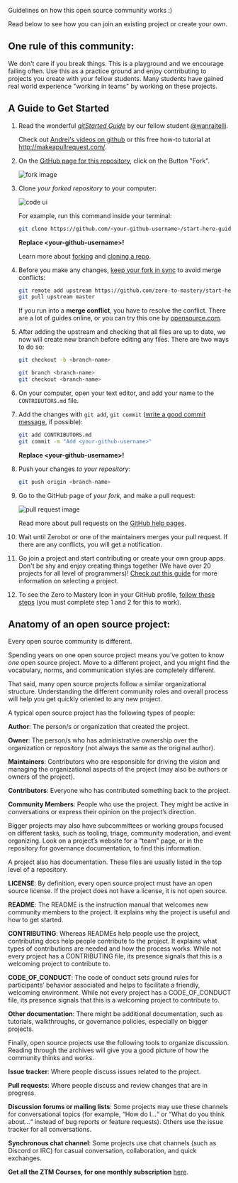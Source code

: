 Guidelines on how this open source community works :)

Read below to see how you can join an existing project or create your own.

## One rule of this community:

We don't care if you break things. This is a playground and we encourage failing often. Use this as a practice ground and enjoy contributing to projects you create with your fellow students. Many students have gained real world experience "working in teams" by working on these projects.

## A Guide to Get Started

1. Read the wonderful [_gitStarted Guide_](https://github.com/zero-to-mastery/start-here-guidelines/blob/855a00243db60c71905f6e3afd95ebf2cf7459a0/gitstartedguideoptimized.pdf) by our fellow student [@wanraitelli](https://github.com/wanraitelli).

   Check out [Andrei's videos on github](https://www.udemy.com/the-complete-web-developer-in-2018/learn/v4/t/lecture/8725782/) or this free how-to tutorial at http://makeapullrequest.com/.

2. On the [GitHub page for this repository](https://github.com/zero-to-mastery/start-here-guidelines), click on the Button "Fork".

   ![fork image](https://help.github.com/assets/images/help/repository/fork_button.jpg)

3. Clone _your forked repository_ to your computer:

   ![code ui](https://docs.github.com/assets/images/help/repository/code-button.png)

   For example, run this command inside your terminal:

   ```bash
   git clone https://github.com/<your-github-username>/start-here-guidelines.git
   ```

   **Replace \<your-github-username\>!**

   Learn more about [forking](https://help.github.com/en/github/getting-started-with-github/fork-a-repo) and [cloning a repo](https://docs.github.com/en/github/creating-cloning-and-archiving-repositories/cloning-a-repository).

4. Before you make any changes, [keep your fork in sync](https://www.freecodecamp.org/news/how-to-sync-your-fork-with-the-original-git-repository/) to avoid merge conflicts:

   ```bash
   git remote add upstream https://github.com/zero-to-mastery/start-here-guidelines.git
   git pull upstream master
   ```

   If you run into a **merge conflict**, you have to resolve the conflict. There are a lot of guides online, or you can try this one by [opensource.com](https://opensource.com/article/20/4/git-merge-conflict).

5. After adding the upstream and checking that all files are up to date, we now will create new branch before editing any files. There are two ways to do so:

   ```bash
   git checkout -b <branch-name>
   ```

   ```bash
   git branch <branch-name>
   git checkout <branch-name>
   ```

6. On your computer, open your text editor, and add your name to the `CONTRIBUTORS.md` file.

7. Add the changes with `git add`, `git commit` ([write a good commit message](https://chris.beams.io/posts/git-commit/), if possible):

   ```bash
   git add CONTRIBUTORS.md
   git commit -m "Add <your-github-username>"
   ```

   **Replace \<your-github-username\>!**

8. Push your changes _to your repository_:

   ```bash
   git push origin <branch-name>
   ```

9. Go to the GitHub page of _your fork_, and make a pull request:

   ![pull request image](https://help.github.com/assets/images/help/pull_requests/choose-base-and-compare-branches.png)

   Read more about pull requests on the [GitHub help pages](https://help.github.com/en/github/collaborating-with-issues-and-pull-requests/creating-a-pull-request).

10. Wait until Zerobot or one of the maintainers merges your pull request. If there are any conflicts, you will get a notification.

11. Go join a project and start contributing or create your own group apps. Don't be shy and enjoy creating things together (We have over 20 projects for all level of programmers)! [Check out this guide](https://github.com/zero-to-mastery/start-here-guidelines/blob/master/Get_Started.md) for more information on selecting a project.

12. To see the Zero to Mastery Icon in your GitHub profile, [follow these steps](https://help.github.com/articles/publicizing-or-hiding-organization-membership/) (you must complete step 1 and 2 for this to work).

## Anatomy of an open source project:

Every open source community is different.

Spending years on one open source project means you’ve gotten to know _one_ open source project. Move to a different project, and you might find the vocabulary, norms, and communication styles are completely different.

That said, many open source projects follow a similar organizational structure. Understanding the different community roles and overall process will help you get quickly oriented to any new project.

A typical open source project has the following types of people:

**Author**: The person/s or organization that created the project.

**Owner**: The person/s who has administrative ownership over the organization or repository (not always the same as the original author).

**Maintainers**: Contributors who are responsible for driving the vision and managing the organizational aspects of the project (may also be authors or owners of the project).

**Contributors**: Everyone who has contributed something back to the project.

**Community Members**: People who use the project. They might be active in conversations or express their opinion on the project’s direction.

Bigger projects may also have subcommittees or working groups focused on different tasks, such as tooling, triage, community moderation, and event organizing. Look on a project’s website for a “team” page, or in the repository for governance documentation, to find this information.

A project also has documentation. These files are usually listed in the top level of a repository.

**LICENSE**: By definition, every open source project must have an open source license. If the project does not have a license, it is not open source.

**README**: The README is the instruction manual that welcomes new community members to the project. It explains why the project is useful and how to get started.

**CONTRIBUTING**: Whereas READMEs help people use the project, contributing docs help people contribute to the project. It explains what types of contributions are needed and how the process works. While not every project has a CONTRIBUTING file, its presence signals that this is a welcoming project to contribute to.

**CODE_OF_CONDUCT**: The code of conduct sets ground rules for participants’ behavior associated and helps to facilitate a friendly, welcoming environment. While not every project has a CODE_OF_CONDUCT file, its presence signals that this is a welcoming project to contribute to.

**Other documentation**: There might be additional documentation, such as tutorials, walkthroughs, or governance policies, especially on bigger projects.

Finally, open source projects use the following tools to organize discussion. Reading through the archives will give you a good picture of how the community thinks and works.

**Issue tracker**: Where people discuss issues related to the project.

**Pull requests**: Where people discuss and review changes that are in progress.

**Discussion forums or mailing lists**: Some projects may use these channels for conversational topics (for example, “How do I…“ or “What do you think about…“ instead of bug reports or feature requests). Others use the issue tracker for all conversations.

**Synchronous chat channel**: Some projects use chat channels (such as Discord or IRC) for casual conversation, collaboration, and quick exchanges.

**Get all the ZTM Courses, for one monthly subscription** [here](https://zerotomastery.io/courses?utm_source=github&utm_medium=start-here-guidelines).
